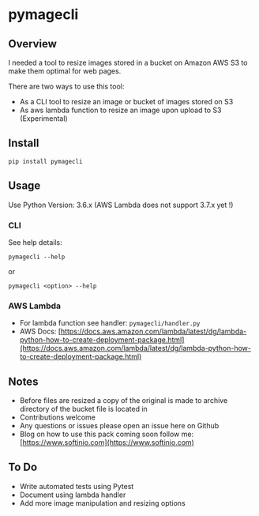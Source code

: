 # pymagecli

## Overview

I needed a tool to resize images stored in a bucket on Amazon AWS S3 to make
them optimal for web pages.

There are two ways to use this tool:

- As a CLI tool to resize an image or bucket of images stored on S3
- As aws lambda function to resize an image upon upload to S3 (Experimental)

## Install

```
pip install pymagecli
```

## Usage

Use Python Version: 3.6.x (AWS Lambda does not support 3.7.x yet !)

### CLI

See help details:
```
pymagecli --help
```
or 
```
pymagecli <option> --help
```

### AWS Lambda

- For lambda function see handler: `pymagecli/handler.py`
- AWS Docs: [https://docs.aws.amazon.com/lambda/latest/dg/lambda-python-how-to-create-deployment-package.html](https://docs.aws.amazon.com/lambda/latest/dg/lambda-python-how-to-create-deployment-package.html)

## Notes
- Before files are resized a copy of the original is made to archive directory
    of the bucket file is located in
- Contributions welcome
- Any questions or issues please open an issue here on Github
- Blog on how to use this pack coming soon follow me: [https://www.softinio.com](https://www.softinio.com)

## To Do
- Write automated tests using Pytest
- Document using lambda handler
- Add more image manipulation and resizing options
